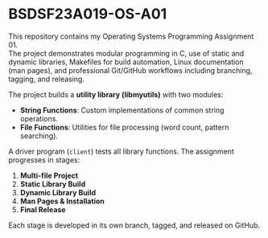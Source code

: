 # BSDSF23A019-OS-A01


This repository contains my Operating Systems Programming Assignment 01.  
The project demonstrates modular programming in C, use of static and dynamic libraries, Makefiles for build automation, Linux documentation (man pages), and professional Git/GitHub workflows including branching, tagging, and releasing.  

The project builds a **utility library (libmyutils)** with two modules:  
- **String Functions**: Custom implementations of common string operations.  
- **File Functions**: Utilities for file processing (word count, pattern searching).  

A driver program (`client`) tests all library functions. The assignment progresses in stages:  
1. **Multi-file Project**  
2. **Static Library Build**  
3. **Dynamic Library Build**  
4. **Man Pages & Installation**  
5. **Final Release**  

Each stage is developed in its own branch, tagged, and released on GitHub.  

